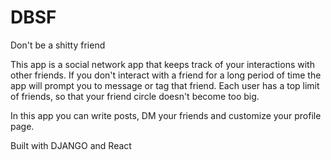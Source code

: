# DBSF


Don't be a shitty friend 

This app is a social network app that keeps track of your interactions with other friends. 
If you don't interact with a friend for a long period of time the app will prompt you to message or tag that friend.
Each user has a top limit of friends, so that your friend circle doesn't become too big.

In this app you can write posts, DM your friends and customize your profile page.


Built with DJANGO and React
